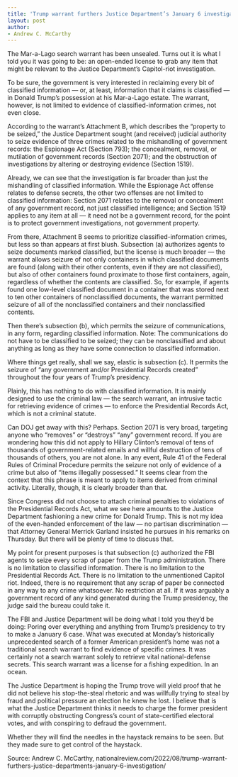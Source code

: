 ```yaml
---
title: 'Trump warrant furthers Justice Department’s January 6 investigation'
layout: post
author:
- Andrew C. McCarthy
---
```


The Mar-a-Lago search warrant has been unsealed. Turns out it is what I told you it was going to be: an open-ended license to grab any item that might be relevant to the Justice Department’s Capitol-riot investigation.

To be sure, the government is very interested in reclaiming every bit of classified information — or, at least, information that it claims is classified — in Donald Trump’s possession at his Mar-a-Lago estate. The warrant, however, is not limited to evidence of classified-information crimes, not even close.

According to the warrant’s Attachment B, which describes the “property to be seized,” the Justice Department sought (and received) judicial authority to seize evidence of three crimes related to the mishandling of government records: the Espionage Act (Section 793); the concealment, removal, or mutilation of government records (Section 2071); and the obstruction of investigations by altering or destroying evidence (Section 1519).

Already, we can see that the investigation is far broader than just the mishandling of classified information. While the Espionage Act offense relates to defense secrets, the other two offenses are not limited to classified information: Section 2071 relates to the removal or concealment of any government record, not just classified intelligence; and Section 1519 applies to any item at all — it need not be a government record, for the point is to protect government investigations, not government property.

From there, Attachment B seems to prioritize classified-information crimes, but less so than appears at first blush. Subsection (a) authorizes agents to seize documents marked classified, but the license is much broader — the warrant allows seizure of not only containers in which classified documents are found (along with their other contents, even if they are not classified), but also of other containers found proximate to those first containers, again, regardless of whether the contents are classified. So, for example, if agents found one low-level classified document in a container that was stored next to ten other containers of nonclassified documents, the warrant permitted seizure of all of the nonclassified containers and their nonclassified contents.

Then there’s subsection (b), which permits the seizure of communications, in any form, regarding classified information. Note: The communications do not have to be classified to be seized; they can be nonclassified and about anything as long as they have some connection to classified information.

Where things get really, shall we say, elastic is subsection (c). It permits the seizure of “any government and/or Presidential Records created” throughout the four years of Trump’s presidency.

Plainly, this has nothing to do with classified information. It is mainly designed to use the criminal law — the search warrant, an intrusive tactic for retrieving evidence of crimes — to enforce the Presidential Records Act, which is not a criminal statute.

Can DOJ get away with this? Perhaps. Section 2071 is very broad, targeting anyone who “removes” or “destroys” “any” government record. If you are wondering how this did not apply to Hillary Clinton’s removal of tens of thousands of government-related emails and willful destruction of tens of thousands of others, you are not alone. In any event, Rule 41 of the Federal Rules of Criminal Procedure permits the seizure not only of evidence of a crime but also of “items illegally possessed.” It seems clear from the context that this phrase is meant to apply to items derived from criminal activity. Literally, though, it is clearly broader than that.

Since Congress did not choose to attach criminal penalties to violations of the Presidential Records Act, what we see here amounts to the Justice Department fashioning a new crime for Donald Trump. This is not my idea of the even-handed enforcement of the law — no partisan discrimination — that Attorney General Merrick Garland insisted he pursues in his remarks on Thursday. But there will be plenty of time to discuss that.

My point for present purposes is that subsection (c) authorized the FBI agents to seize every scrap of paper from the Trump administration. There is no limitation to classified information. There is no limitation to the Presidential Records Act. There is no limitation to the unmentioned Capitol riot. Indeed, there is no requirement that any scrap of paper be connected in any way to any crime whatsoever. No restriction at all. If it was arguably a government record of any kind generated during the Trump presidency, the judge said the bureau could take it.

The FBI and Justice Department will be doing what I told you they’d be doing: Poring over everything and anything from Trump’s presidency to try to make a January 6 case. What was executed at Monday’s historically unprecedented search of a former American president’s home was not a traditional search warrant to find evidence of specific crimes. It was certainly not a search warrant solely to retrieve vital national-defense secrets. This search warrant was a license for a fishing expedition. In an ocean.

The Justice Department is hoping the Trump trove will yield proof that he did not believe his stop-the-steal rhetoric and was willfully trying to steal by fraud and political pressure an election he knew he lost. I believe that is what the Justice Department thinks it needs to charge the former president with corruptly obstructing Congress’s count of state-certified electoral votes, and with conspiring to defraud the government.

Whether they will find the needles in the haystack remains to be seen. But they made sure to get control of the haystack.

Source: Andrew C. McCarthy, nationalreview.com/2022/08/trump-warrant-furthers-justice-departments-january-6-investigation/
